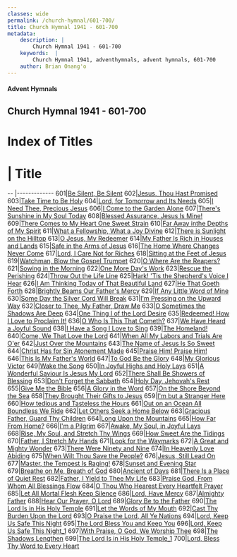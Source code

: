 ```yaml
---
classes: wide
permalink: /church-hymnal/601-700/
title: Church Hymnal 1941 - 601-700
metadata:
    description: |
        Church Hymnal 1941 - 601-700
    keywords:  |
        Church Hymnal 1941, adventhymnals, advent hymnals, 601-700
    author: Brian Onang'o
---
```


#### Advent Hymnals
## Church Hymnal 1941 - 601-700

# Index of Titles
# | Title                        
-- |-------------
601|[Be Silent, Be Silent](/church-hymnal/601-700/601-610/Be-Silent,-Be-Silent)
602|[Jesus, Thou Hast Promised](/church-hymnal/601-700/601-610/Jesus,-Thou-Hast-Promised)
603|[Take Time to Be Holy](/church-hymnal/601-700/601-610/Take-Time-to-Be-Holy)
604|[Lord, for Tomorrow and Its Needs](/church-hymnal/601-700/601-610/Lord,-for-Tomorrow-and-Its-Needs)
605|[I Need Thee, Precious Jesus](/church-hymnal/601-700/601-610/I-Need-Thee,-Precious-Jesus)
606|[I Come to the Garden Alone](/church-hymnal/601-700/601-610/I-Come-to-the-Garden-Alone)
607|[There's Sunshine in My Soul Today](/church-hymnal/601-700/601-610/There's-Sunshine-in-My-Soul-Today)
608|[Blessed Assurance, Jesus Is Mine!](/church-hymnal/601-700/601-610/Blessed-Assurance,-Jesus-Is-Mine!)
609|[There Comes to My Heart One Sweet Strain](/church-hymnal/601-700/601-610/There-Comes-to-My-Heart-One-Sweet-Strain)
610|[Far Away inthe Depths of My Spirit](/church-hymnal/601-700/601-610/Far-Away-inthe-Depths-of-My-Spirit)
611|[What a Fellowship, What a Joy Divine](/church-hymnal/601-700/611-620/What-a-Fellowship,-What-a-Joy-Divine)
612|[There is Sunlight on the Hilltop](/church-hymnal/601-700/611-620/There-is-Sunlight-on-the-Hilltop)
613|[O Jesus, My Redeemer](/church-hymnal/601-700/611-620/O-Jesus,-My-Redeemer)
614|[My Father Is Rich in Houses and Lands](/church-hymnal/601-700/611-620/My-Father-Is-Rich-in-Houses-and-Lands)
615|[Safe in the Arms of Jesus](/church-hymnal/601-700/611-620/Safe-in-the-Arms-of-Jesus)
616|[The Home Where Changes Never Come](/church-hymnal/601-700/611-620/The-Home-Where-Changes-Never-Come)
617|[Lord, I Care Not for Riches](/church-hymnal/601-700/611-620/Lord,-I-Care-Not-for-Riches)
618|[Sitting at the Feet of Jesus](/church-hymnal/601-700/611-620/Sitting-at-the-Feet-of-Jesus)
619|[Watchman, Blow the Gospel Trumpet](/church-hymnal/601-700/611-620/Watchman,-Blow-the-Gospel-Trumpet)
620|[O Where Are the Reapers?](/church-hymnal/601-700/611-620/O-Where-Are-the-Reapers)
621|[Sowing in the Morning](/church-hymnal/601-700/621-630/Sowing-in-the-Morning)
622|[One More Day's Work](/church-hymnal/601-700/621-630/One-More-Day's-Work)
623|[Rescue the Perishing](/church-hymnal/601-700/621-630/Rescue-the-Perishing)
624|[Throw Out the Life Line](/church-hymnal/601-700/621-630/Throw-Out-the-Life-Line)
625|[Hark! 'Tis the Shepherd's Voice I Hear](/church-hymnal/601-700/621-630/Hark!-'Tis-the-Shepherd's-Voice-I-Hear)
626|[I Am Thinking Today of That Beautiful Land](/church-hymnal/601-700/621-630/I-Am-Thinking-Today-of-That-Beautiful-Land)
627|[He That Goeth Forth](/church-hymnal/601-700/621-630/He-That-Goeth-Forth)
628|[Brightly Beams Our Father's Mercy](/church-hymnal/601-700/621-630/Brightly-Beams-Our-Father's-Mercy)
629|[If Any Little Word of Mine](/church-hymnal/601-700/621-630/If-Any-Little-Word-of-Mine)
630|[Some Day the Silver Cord Will Break](/church-hymnal/601-700/621-630/Some-Day-the-Silver-Cord-Will-Break)
631|[I'm Pressing on the Upward Way](/church-hymnal/601-700/631-640/I'm-Pressing-on-the-Upward-Way)
632|[Closer to Thee, My Father, Draw Me](/church-hymnal/601-700/631-640/Closer-to-Thee,-My-Father,-Draw-Me)
633|[O Sometimes the Shadows Are Deep](/church-hymnal/601-700/631-640/O-Sometimes-the-Shadows-Are-Deep)
634|[One Thing I of the Lord Desire](/church-hymnal/601-700/631-640/One-Thing-I-of-the-Lord-Desire)
635|[Redeemed! How I Love to Proclaim It!](/church-hymnal/601-700/631-640/Redeemed!-How-I-Love-to-Proclaim-It!)
636|[O Who Is This That Cometh?](/church-hymnal/601-700/631-640/O-Who-Is-This-That-Cometh)
637|[We Have Heard a Joyful Sound](/church-hymnal/601-700/631-640/We-Have-Heard-a-Joyful-Sound)
638|[I Have a Song I Love to Sing](/church-hymnal/601-700/631-640/I-Have-a-Song-I-Love-to-Sing)
639|[The Homeland!](/church-hymnal/601-700/631-640/The-Homeland!)
640|[Come, We That Love the Lord](/church-hymnal/601-700/631-640/Come,-We-That-Love-the-Lord)
641|[When All My Labors and Trials Are O'er](/church-hymnal/601-700/641-650/When-All-My-Labors-and-Trials-Are-O'er)
642|[Just Over the Mountains](/church-hymnal/601-700/641-650/Just-Over-the-Mountains)
643|[The Name of Jesus Is So Sweet](/church-hymnal/601-700/641-650/The-Name-of-Jesus-Is-So-Sweet)
644|[Christ Has for Sin Atonement Made](/church-hymnal/601-700/641-650/Christ-Has-for-Sin-Atonement-Made)
645|[Praise Him! Praise Him!](/church-hymnal/601-700/641-650/Praise-Him!-Praise-Him!)
646|[This Is My Father's World](/church-hymnal/601-700/641-650/This-Is-My-Father's-World)
647|[To God Be the Glory](/church-hymnal/601-700/641-650/To-God-Be-the-Glory)
648|[My Glorious Victor](/church-hymnal/601-700/641-650/My-Glorious-Victor)
649|[Wake the Song](/church-hymnal/601-700/641-650/Wake-the-Song)
650|[In Joyful Highs and Holy Lays](/church-hymnal/601-700/641-650/In-Joyful-Highs-and-Holy-Lays)
651|[A Wonderful Saviour Is Jesus My Lord](/church-hymnal/601-700/651-660/A-Wonderful-Saviour-Is-Jesus-My-Lord)
652|[There Shall Be Showers of Blessing](/church-hymnal/601-700/651-660/There-Shall-Be-Showers-of-Blessing)
653|[Don't Forget the Sabbath](/church-hymnal/601-700/651-660/Don't-Forget-the-Sabbath)
654|[Holy Day, Jehovah's Rest](/church-hymnal/601-700/651-660/Holy-Day,-Jehovah's-Rest)
655|[Give Me the Bible](/church-hymnal/601-700/651-660/Give-Me-the-Bible)
656|[A Glory in the Word](/church-hymnal/601-700/651-660/A-Glory-in-the-Word)
657|[On the Shore Beyond the Sea](/church-hymnal/601-700/651-660/On-the-Shore-Beyond-the-Sea)
658|[They Brought Their Gifts to Jesus](/church-hymnal/601-700/651-660/They-Brought-Their-Gifts-to-Jesus)
659|[I'm but a Stranger Here](/church-hymnal/601-700/651-660/I'm-but-a-Stranger-Here)
660|[How tedious and Tasteless the Hours](/church-hymnal/601-700/651-660/How-tedious-and-Tasteless-the-Hours)
661|[Out on an Ocean All Boundless We Ride](/church-hymnal/601-700/661-670/Out-on-an-Ocean-All-Boundless-We-Ride)
662|[Let Others Seek a Home Below](/church-hymnal/601-700/661-670/Let-Others-Seek-a-Home-Below)
663|[Gracious Father, Guard Thy Children](/church-hymnal/601-700/661-670/Gracious-Father,-Guard-Thy-Children)
664|[Long Upon the Mountains](/church-hymnal/601-700/661-670/Long-Upon-the-Mountains)
665|[How Far From Home?](/church-hymnal/601-700/661-670/How-Far-From-Home)
666|[I'm a Pilgrim](/church-hymnal/601-700/661-670/I'm-a-Pilgrim)
667|[Awake, My Soul, in Joyful Lays](/church-hymnal/601-700/661-670/Awake,-My-Soul,-in-Joyful-Lays)
668|[Rise, My Soul, and Stretch Thy Wings](/church-hymnal/601-700/661-670/Rise,-My-Soul,-and-Stretch-Thy-Wings)
669|[How Sweet Are the Tidings](/church-hymnal/601-700/661-670/How-Sweet-Are-the-Tidings)
670|[Father, I Stretch My Hands](/church-hymnal/601-700/661-670/Father,-I-Stretch-My-Hands)
671|[Look for the Waymarks](/church-hymnal/601-700/671-680/Look-for-the-Waymarks)
672|[A Great and Mighty Wonder](/church-hymnal/601-700/671-680/A-Great-and-Mighty-Wonder)
673|[There Were Ninety and Nine](/church-hymnal/601-700/671-680/There-Were-Ninety-and-Nine)
674|[In Heavenly Love Abiding](/church-hymnal/601-700/671-680/In-Heavenly-Love-Abiding)
675|[When Wilt Thou Save the People?](/church-hymnal/601-700/671-680/When-Wilt-Thou-Save-the-People)
676|[Jesus, Still Lead On](/church-hymnal/601-700/671-680/Jesus,-Still-Lead-On)
677|[Master, the Tempest Is Raging!](/church-hymnal/601-700/671-680/Master,-the-Tempest-Is-Raging!)
678|[Sunset and Evening Star](/church-hymnal/601-700/671-680/Sunset-and-Evening-Star)
679|[Breathe on Me, Breath of God](/church-hymnal/601-700/671-680/Breathe-on-Me,-Breath-of-God)
680|[Ancient of Days](/church-hymnal/601-700/671-680/Ancient-of-Days)
681|[There Is a Place of Quiet Rest](/church-hymnal/601-700/681-690/There-Is-a-Place-of-Quiet-Rest)
682|[Father, I Yield to Thee My Life](/church-hymnal/601-700/681-690/Father,-I-Yield-to-Thee-My-Life)
683|[Praise God, From Whom All Blessings Flow](/church-hymnal/601-700/681-690/Praise-God,-From-Whom-All-Blessings-Flow)
684|[O Thou Who Hearest Every Heartfelt Prayer](/church-hymnal/601-700/681-690/O-Thou-Who-Hearest-Every-Heartfelt-Prayer)
685|[Let All Mortal Flesh Keep Silence](/church-hymnal/601-700/681-690/Let-All-Mortal-Flesh-Keep-Silence)
686|[Lord, Have Mercy](/church-hymnal/601-700/681-690/Lord,-Have-Mercy)
687|[Almighty Father](/church-hymnal/601-700/681-690/Almighty-Father)
688|[Hear Our Prayer, O Lord](/church-hymnal/601-700/681-690/Hear-Our-Prayer,-O-Lord)
689|[Glory Be to the Father](/church-hymnal/601-700/681-690/Glory-Be-to-the-Father)
690|[The Lord Is in His Holy Temple](/church-hymnal/601-700/681-690/The-Lord-Is-in-His-Holy-Temple)
691|[Let the Words of My Mouth](/church-hymnal/601-700/691-700/Let-the-Words-of-My-Mouth)
692|[Cast Thy Burden Upon the Lord](/church-hymnal/601-700/691-700/Cast-Thy-Burden-Upon-the-Lord)
693|[O Praise the Lord, All Ye Nations](/church-hymnal/601-700/691-700/O-Praise-the-Lord,-All-Ye-Nations)
694|[Lord, Keep Us Safe This Night](/church-hymnal/601-700/691-700/Lord,-Keep-Us-Safe-This-Night)
695|[The Lord Bless You and Keep You](/church-hymnal/601-700/691-700/The-Lord-Bless-You-and-Keep-You)
696|[Lord, Keep Us Safe This Night_1](/church-hymnal/601-700/691-700/Lord,-Keep-Us-Safe-This-Night_1)
697|[With Praise, O God, We Worship Thee](/church-hymnal/601-700/691-700/With-Praise,-O-God,-We-Worship-Thee)
698|[The Shadows Lengthen](/church-hymnal/601-700/691-700/The-Shadows-Lengthen)
699|[The Lord Is in His Holy Temple_1](/church-hymnal/601-700/691-700/The-Lord-Is-in-His-Holy-Temple_1)
700|[Lord, Bless Thy Word to Every Heart](/church-hymnal/601-700/691-700/Lord,-Bless-Thy-Word-to-Every-Heart)